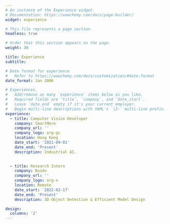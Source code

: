 ```yaml
---
# An instance of the Experience widget.
# Documentation: https://wowchemy.com/docs/page-builder/
widget: experience

# This file represents a page section.
headless: true

# Order that this section appears on the page.
weight: 30

title: Experience
subtitle:

# Date format for experience
#   Refer to https://wowchemy.com/docs/customization/#date-format
date_format: Jan 2006

# Experiences.
#   Add/remove as many `experience` items below as you like.
#   Required fields are `title`, `company`, and `date_start`.
#   Leave `date_end` empty if it's your current employer.
#   Begin multi-line descriptions with YAML's `|2-` multi-line prefix.
experience:
  - title: Computer Vision Developer
    company: SmartMore
    company_url: ''
    company_logo: org-gc
    location: Hong Kong
    date_start: '2021-09-01'
    date_end: 'Present'
    description: Industrial AI.
  

  - title: Research Intern
    company: Baidu
    company_url: ''
    company_logo: org-x
    location: Remote
    date_start: '2022-02-17'
    date_end: 'Present'
    description: 3D Object Detection & Efficient Model Design

design:
  columns: '2'
---
```

